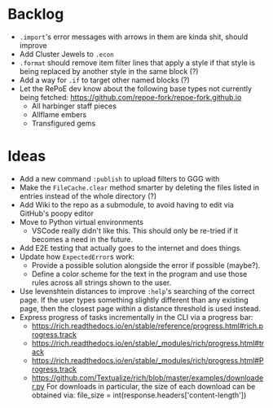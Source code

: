 # Backlog
* `.import`'s error messages with arrows in them are kinda shit, should improve
* Add Cluster Jewels to `.econ`
* `.format` should remove item filter lines that apply a style if that style is being replaced by another style in the same block (?)
* Add a way for `.if` to target other named blocks (?)
* Let the RePoE dev know about the following base types not currently being fetched:
    https://github.com/repoe-fork/repoe-fork.github.io
    - All harbinger staff pieces
    - Allflame embers
    - Transfigured gems

# Ideas
* Add a new command `:publish` to upload filters to GGG with
* Make the `FileCache.clear` method smarter by deleting the files listed in entries instead of the whole directory (?)
* Add Wiki to the repo as a submodule, to avoid having to edit via GitHub's poopy editor
* Move to Python virtual environments
    - VSCode really didn't like this. This should only be re-tried if it becomes a need in the future.
* Add E2E testing that actually goes to the internet and does things.
* Update how `ExpectedError`s work:
    - Provide a possible solution alongside the error if possible (maybe?).
    - Define a color scheme for the text in the program and use those rules across all strings shown to the user.
* Use levenshtein distances to improve `:help`'s searching of the correct page.
    If the user types something slightly different than any existing page, then the closest page within a distance threshold is used instead.
* Express progress of tasks incrementally in the CLI via a progress bar:
    - https://rich.readthedocs.io/en/stable/reference/progress.html#rich.progress.track
    - https://rich.readthedocs.io/en/stable/_modules/rich/progress.html#track
    - https://rich.readthedocs.io/en/stable/_modules/rich/progress.html#Progress.track
    - https://github.com/Textualize/rich/blob/master/examples/downloader.py
    For downloads in particular, the size of each download can be obtained via:
        file_size = int(response.headers['content-length'])